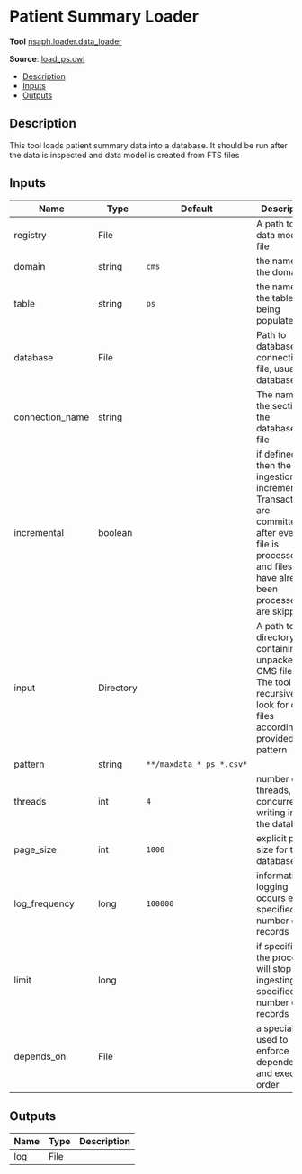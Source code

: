 # Patient Summary Loader
**Tool** 	[nsaph.loader.data_loader](../../../../platform/doc/members/data_loader.html)

[//]: # (TODO: use intersphinx)

**Source**: [load_ps.cwl](../members/load_raw_cwl.md)

<!-- toc -->

- [Description](#description)
- [Inputs](#inputs)
- [Outputs](#outputs)

<!-- tocstop -->

## Description
This tool loads patient summary data into a database.
It should be run after the data is inspected and
data model is created from FTS files


## Inputs

| Name | Type | Default | Description |
|------|------|---------|-------------|
|registry|File| |A path to the data model file |
|domain|string|`cms`|the name of the domain|
|table|string|`ps`|the name of the table being populated|
|database|File| |Path to database connection file, usually database.ini|
|connection_name|string| |The name of the section in the database.ini file|
|incremental|boolean| |if defined, then the data ingestion is incremental. Transactions are committed after every file is processed and files that have already been processed are skipped |
|input|Directory| |A path to directory, containing unpacked CMS files. The tool will recursively look for data files according to provided pattern |
|pattern|string|`**/maxdata_*_ps_*.csv*`| |
|threads|int|`4`|number of threads, concurrently writing into the database|
|page_size|int|`1000`|explicit page size for the database|
|log_frequency|long|`100000`|informational logging occurs every specified number of records|
|limit|long| |if specified, the process will stop after ingesting the specified number of records |
|depends_on|File| |a special field used to enforce dependencies and execution order|

## Outputs

| Name | Type | Description |
|------|------|-------------|
|log|File| |
